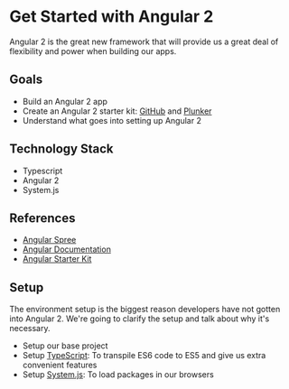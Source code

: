 # Get Started with Angular 2

Angular 2 is the great new framework that will provide us a great deal of flexibility and power when building our apps.

## Goals

- Build an Angular 2 app
- Create an Angular 2 starter kit: [GitHub](https://github.com/scotch-io/angular2-starter-basic) and [Plunker](http://plnkr.co/edit/V5tKs3?p=info)
- Understand what goes into setting up Angular 2


## Technology Stack
- Typescript
- Angular 2
- System.js

## References
- [Angular Spree](https://github.com/aviabird/angularspree)
- [Angular Documentation](https://angular.io/)
- [Angular Starter Kit](https://github.com/scotch-io/angular2-starter-basic)


## Setup

The environment setup is the biggest reason developers have not gotten into Angular 2. We're going to clarify the setup and talk about why it's necessary.

- Setup our base project
- Setup [TypeScript](https://www.typescriptlang.org/): To transpile ES6 code to ES5 and give us extra convenient features
- Setup [System.js](https://github.com/systemjs/systemjs): To load packages in our browsers
